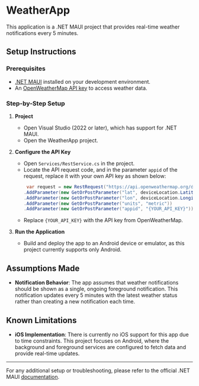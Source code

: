 # WeatherApp

This application is a .NET MAUI project that provides real-time weather notifications every 5 minutes.

## Setup Instructions

### Prerequisites
- [.NET MAUI](https://learn.microsoft.com/en-us/dotnet/maui/what-is-maui) installed on your development environment.
- An [OpenWeatherMap API key](https://openweathermap.org/api) to access weather data.

### Step-by-Step Setup

1. **Project**
   - Open Visual Studio (2022 or later), which has support for .NET MAUI.
   - Open the WeatherApp project.

2. **Configure the API Key**
   - Open `Services/RestService.cs` in the project.
   - Locate the API request code, and in the parameter `appid` of the request, replace it with your own API key as shown below:
     ```csharp
      var request = new RestRequest("https://api.openweathermap.org/data/2.5/weather", Method.Get)
     .AddParameter(new GetOrPostParameter("lat", deviceLocation.Latitude.ToString()))
     .AddParameter(new GetOrPostParameter("lon", deviceLocation.Longitude.ToString()))
     .AddParameter(new GetOrPostParameter("units", "metric"))
     .AddParameter(new GetOrPostParameter("appid", "{YOUR_API_KEY}")); // Add your API KEY here
     ```
   - Replace `{YOUR_API_KEY}` with the API key from OpenWeatherMap.

3. **Run the Application**
   - Build and deploy the app to an Android device or emulator, as this project currently supports only Android.

## Assumptions Made

- **Notification Behavior**: The app assumes that weather notifications should be shown as a single, ongoing foreground notification. This notification updates every 5 minutes with the latest weather status rather than creating a new notification each time.

## Known Limitations

- **iOS Implementation**: There is currently no iOS support for this app due to time constraints. This project focuses on Android, where the background and foreground services are configured to fetch data and provide real-time updates.

---

For any additional setup or troubleshooting, please refer to the official .NET MAUI [documentation](https://learn.microsoft.com/en-us/dotnet/maui/what-is-maui).
